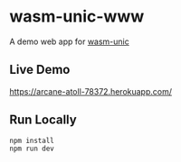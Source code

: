 # wasm-unic-www
A demo web app for [wasm-unic](https://github.com/eyeplum/wasm-unic/)

## Live Demo

https://arcane-atoll-78372.herokuapp.com/

## Run Locally

```
npm install
npm run dev 
```
